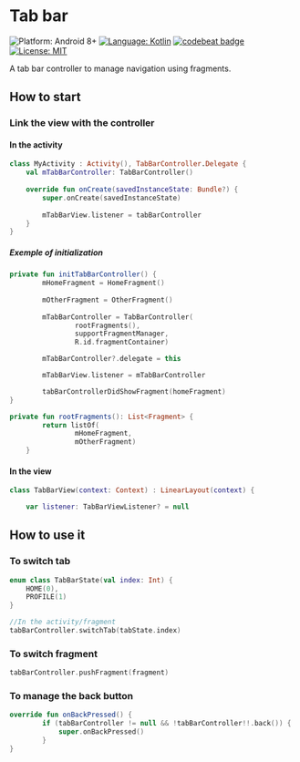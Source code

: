 # Tab bar

![Platform: Android 8+](https://img.shields.io/badge/platform-Android-68b846.svg?style=flat)
[![Language: Kotlin](https://img.shields.io/badge/language-kotlin-7963FE.svg?style=flat)](https://kotlinlang.org)
[![codebeat badge](https://codebeat.co/badges/2a5a83a4-0890-4386-af7a-325d50749e13)](https://codebeat.co/projects/github-com-pafgz-tabbar-master)
[![License: MIT](http://img.shields.io/badge/license-Apache_License_2.0-lightgrey.svg?style=flat)](https://github.com/Pafgz/Tabbar/blob/master/LICENSE)

A tab bar controller to manage navigation using fragments.

## How to start

### Link the view with the controller
#### In the activity

```kotlin
class MyActivity : Activity(), TabBarController.Delegate {  
    val mTabBarController: TabBarController()
        
    override fun onCreate(savedInstanceState: Bundle?) {
        super.onCreate(savedInstanceState)
      
        mTabBarView.listener = tabBarController
    }
}
```
##### Exemple of initialization
```kotlin
private fun initTabBarController() {
        mHomeFragment = HomeFragment()
        
        mOtherFragment = OtherFragment()
        
        mTabBarController = TabBarController(
                rootFragments(),
                supportFragmentManager,
                R.id.fragmentContainer)

        mTabBarController?.delegate = this

        mTabBarView.listener = mTabBarController

        tabBarControllerDidShowFragment(homeFragment)
}

private fun rootFragments(): List<Fragment> {
        return listOf(
                mHomeFragment,
                mOtherFragment)
    }
```

#### In the view
```kotlin
class TabBarView(context: Context) : LinearLayout(context) {

    var listener: TabBarViewListener? = null
```

## How to use it

### To switch tab
```kotlin
enum class TabBarState(val index: Int) {
    HOME(0),
    PROFILE(1)
}

//In the activity/fragment
tabBarController.switchTab(tabState.index)
```

### To switch fragment 
```kotlin
tabBarController.pushFragment(fragment)
```


### To manage the back button
```kotlin
override fun onBackPressed() {
        if (tabBarController != null && !tabBarController!!.back()) {
            super.onBackPressed()
        }
}
```

